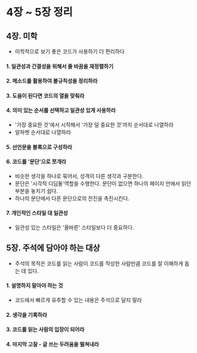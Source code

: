 # 4장 ~ 5장 정리

## 4장. 미학
 - 미학적으로 보기 좋은 코드가 사용하기 더 편리하다

#### 1. 일관성과 간결성을 위해서 줄 바꿈을 재정렬하기
#### 2. 메소드를 활용하여 불규칙성을 정리하라
#### 3. 도움이 된다면 코드의 열을 맞춰라
#### 4. 의미 있는 순서를 선택하고 일관성 있게 사용하라
 - '가장 중요한 것'에서 시작해서 '가장 덜 중요한 것'까지 순서대로 나열하라
 - 알파벳 순서대로 나열하라
#### 5. 선언문을 블록으로 구성하라
#### 6. 코드를 '문단'으로 쪼개라
 - 비슷한 생각을 하나로 묶어서, 성격이 다른 생각과 구분한다.
 - 문단은 '시각적 디딤돌'역할을 수행한다. 문단이 없으면 하나의 페이지 안에서 읽던 부분을 놓치기 쉽다.
 - 하나의 문단에서 다른 문단으로의 전진을 촉진시킨다.
#### 7. 개인적인 스타일 대 일관성
 - 일관성 있는 스타일은 '올바른' 스타일보다 더 중요하다.

## 5장. 주석에 담아야 하는 대상
 - 주석의 목적은 코드를 읽는 사람이 코드를 작성한 사람만큼 코드를 잘 이해하게 돕는 데 있다.
#### 1. 설명하지 말아야 하는 것
- 코드에서 빠르게 유추할 수 있는 내용은 주석으로 달지 말라
#### 2. 생각을 기록하라
#### 3. 코드를 읽는 사람의 입장이 되어라
#### 4. 마지막 고찰 - 글 쓰는 두려움을 떨쳐내라

